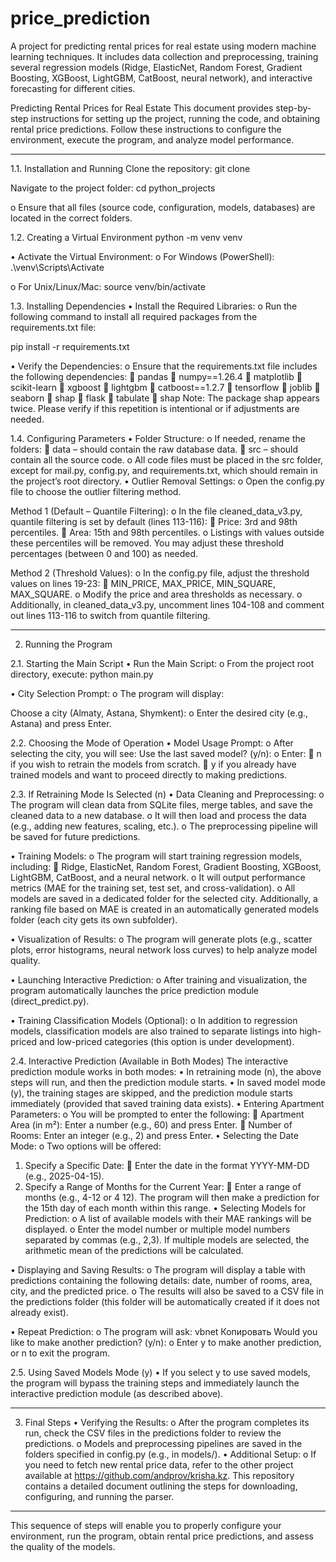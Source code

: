 # price_prediction
A project for predicting rental prices for real estate using modern machine learning techniques. It includes data collection and preprocessing, training several regression models (Ridge, ElasticNet, Random Forest, Gradient Boosting, XGBoost, LightGBM, CatBoost, neural network), and interactive forecasting for different cities.

Predicting Rental Prices for Real Estate
This document provides step-by-step instructions for setting up the project, running the code, and obtaining rental price predictions. Follow these instructions to configure the environment, execute the program, and analyze model performance.
________________________________________

1.1. Installation and Running
Clone the repository:
git clone <https or SSH URL>

Navigate to the project folder:
cd python_projects

o	Ensure that all files (source code, configuration, models, databases) are located in the correct folders.

1.2. Creating a Virtual Environment
python -m venv venv

•	Activate the Virtual Environment:
o	For Windows (PowerShell):
.\venv\Scripts\Activate

o	For Unix/Linux/Mac:
source venv/bin/activate

1.3. Installing Dependencies
•	Install the Required Libraries:
o	Run the following command to install all required packages from the requirements.txt file:

pip install -r requirements.txt

•	Verify the Dependencies:
o	Ensure that the requirements.txt file includes the following dependencies:
	pandas
	numpy==1.26.4
	matplotlib
	scikit-learn
	xgboost
	lightgbm
	catboost==1.2.7
	tensorflow
	joblib
	seaborn
	shap
	flask
	tabulate
	shap
Note: The package shap appears twice. Please verify if this repetition is intentional or if adjustments are needed.

1.4. Configuring Parameters
•	Folder Structure:
o	If needed, rename the folders:
	data – should contain the raw database data.
	src – should contain all the source code.
o	All code files must be placed in the src folder, except for mail.py, config.py, and requirements.txt, which should remain in the project’s root directory.
•	Outlier Removal Settings:
o	Open the config.py file to choose the outlier filtering method.

Method 1 (Default – Quantile Filtering):
o	In the file cleaned_data_v3.py, quantile filtering is set by default (lines 113-116):
	Price: 3rd and 98th percentiles.
	Area: 15th and 98th percentiles.
o	Listings with values outside these percentiles will be removed. You may adjust these threshold percentages (between 0 and 100) as needed.

Method 2 (Threshold Values):
o	In the config.py file, adjust the threshold values on lines 19-23:
	MIN_PRICE, MAX_PRICE, MIN_SQUARE, MAX_SQUARE.
o	Modify the price and area thresholds as necessary.
o	Additionally, in cleaned_data_v3.py, uncomment lines 104-108 and comment out lines 113-116 to switch from quantile filtering.
________________________________________
2. Running the Program

2.1. Starting the Main Script
•	Run the Main Script:
o	From the project root directory, execute:
python main.py

•	City Selection Prompt:
o	The program will display:

Choose a city (Almaty, Astana, Shymkent):
o	Enter the desired city (e.g., Astana) and press Enter.

2.2. Choosing the Mode of Operation
•	Model Usage Prompt:
o	After selecting the city, you will see:
Use the last saved model? (y/n):
o	Enter:
	n if you wish to retrain the models from scratch.
	y if you already have trained models and want to proceed directly to making predictions.

2.3. If Retraining Mode Is Selected (n)
•	Data Cleaning and Preprocessing:
o	The program will clean data from SQLite files, merge tables, and save the cleaned data to a new database.
o	It will then load and process the data (e.g., adding new features, scaling, etc.).
o	The preprocessing pipeline will be saved for future predictions.

•	Training Models:
o	The program will start training regression models, including:
	Ridge, ElasticNet, Random Forest, Gradient Boosting, XGBoost, LightGBM, CatBoost, and a neural network.
o	It will output performance metrics (MAE for the training set, test set, and cross-validation).
o	All models are saved in a dedicated folder for the selected city. Additionally, a ranking file based on MAE is created in an automatically generated models folder (each city gets its own subfolder).

•	Visualization of Results:
o	The program will generate plots (e.g., scatter plots, error histograms, neural network loss curves) to help analyze model quality.

•	Launching Interactive Prediction:
o	After training and visualization, the program automatically launches the price prediction module (direct_predict.py).

•	Training Classification Models (Optional):
o	In addition to regression models, classification models are also trained to separate listings into high-priced and low-priced categories (this option is under development).

2.4. Interactive Prediction (Available in Both Modes)
The interactive prediction module works in both modes:
•	In retraining mode (n), the above steps will run, and then the prediction module starts.
•	In saved model mode (y), the training stages are skipped, and the prediction module starts immediately (provided that saved training data exists).
•	Entering Apartment Parameters:
o	You will be prompted to enter the following:
	Apartment Area (in m²): Enter a number (e.g., 60) and press Enter.
	Number of Rooms: Enter an integer (e.g., 2) and press Enter.
•	Selecting the Date Mode:
o	Two options will be offered:
1.	Specify a Specific Date:
	Enter the date in the format YYYY-MM-DD (e.g., 2025-04-15).
2.	Specify a Range of Months for the Current Year:
	Enter a range of months (e.g., 4-12 or 4 12). The program will then make a prediction for the 15th day of each month within this range.
•	Selecting Models for Prediction:
o	A list of available models with their MAE rankings will be displayed.
o	Enter the model number or multiple model numbers separated by commas (e.g., 2,3). If multiple models are selected, the arithmetic mean of the predictions will be calculated.

•	Displaying and Saving Results:
o	The program will display a table with predictions containing the following details: date, number of rooms, area, city, and the predicted price.
o	The results will also be saved to a CSV file in the predictions folder (this folder will be automatically created if it does not already exist).

•	Repeat Prediction:
o	The program will ask:
vbnet
Копировать
Would you like to make another prediction? (y/n):
o	Enter y to make another prediction, or n to exit the program.


2.5. Using Saved Models Mode (y)
•	If you select y to use saved models, the program will bypass the training steps and immediately launch the interactive prediction module (as described above).
________________________________________

3. Final Steps
•	Verifying the Results:
o	After the program completes its run, check the CSV files in the predictions folder to review the predictions.
o	Models and preprocessing pipelines are saved in the folders specified in config.py (e.g., in models/<city>).
•	Additional Setup:
o	If you need to fetch new rental price data, refer to the other project available at https://github.com/andprov/krisha.kz. This repository contains a detailed document outlining the steps for downloading, configuring, and running the parser.
________________________________________
This sequence of steps will enable you to properly configure your environment, run the program, obtain rental price predictions, and assess the quality of the models.
